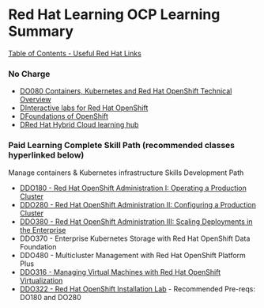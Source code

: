 # Red Hat Learning OCP Learning Summary


[Table of Contents - Useful Red Hat Links](https://github.com/pslucas0212/UsefulRedHatLinks)


### No Charge
- [DO080 Containers, Kubernetes and Red Hat OpenShift Technical Overview](https://www.redhat.com/en/services/training/do080-deploying-containerized-applications-technical-overview?section=outline)
- [DInteractive labs for Red Hat OpenShift](https://www.redhat.com/en/interactive-labs/openshift)
- [DFoundations of OpenShift](https://developers.redhat.com/learn/openshift/foundations-openshift)
- [DRed Hat Hybrid Cloud learning hub](https://cloud.redhat.com/learn)

### Paid Learning Complete Skill Path (recommended classes hyperlinked below)  
Manage containers & Kubernetes infrastructure Skills Development Path   
- [DDO180 - Red Hat OpenShift Administration I: Operating a Production Cluster](https://www.redhat.com/en/services/training/red-hat-openshift-administration-i-operating-a-production-cluster)  
- [DDO280 - Red Hat OpenShift Administration II: Configuring a Production Cluster](https://www.redhat.com/en/services/training/red-hat-openshift-administration-ii-configuring-a-production-cluster)  
- [DDO380 - Red Hat OpenShift Administration III: Scaling Deployments in the Enterprise](https://www.redhat.com/en/services/training/do380-red-hat-openshift-administration-iii-scaling-deployments-in-the-enterprise)  
- DDO370 - Enterprise Kubernetes Storage with Red Hat OpenShift Data Foundation  
- DDO480 - Multicluster Management with Red Hat OpenShift Platform Plus  
- [DDO316 - Managing Virtual Machines with Red Hat OpenShift Virtualization](https://www.redhat.com/en/services/training/do316-managing-virtual-machines-red-hat-openshift-virtualization) 
- [DDO322 - Red Hat OpenShift Installation Lab](https://www.redhat.com/en/services/training/do322-red-hat-openshift-installation-lab) - Recommended Pre-reqs: DO180 and DO280

